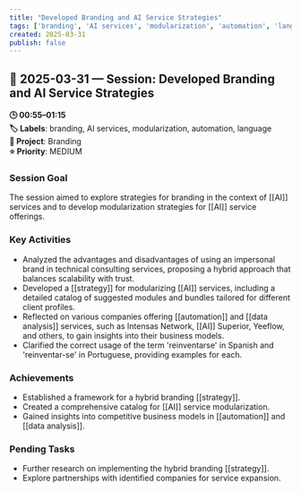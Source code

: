 ```yaml
---
title: "Developed Branding and AI Service Strategies"
tags: ['branding', 'AI services', 'modularization', 'automation', 'language']
created: 2025-03-31
publish: false
---
```


## 📅 2025-03-31 — Session: Developed Branding and AI Service Strategies

**🕒 00:55–01:15**  
**🏷️ Labels**: branding, AI services, modularization, automation, language  
**📂 Project**: Branding  
**⭐ Priority**: MEDIUM  


### Session Goal
The session aimed to explore strategies for branding in the context of [[AI]] services and to develop modularization strategies for [[AI]] service offerings.

### Key Activities
- Analyzed the advantages and disadvantages of using an impersonal brand in technical consulting services, proposing a hybrid approach that balances scalability with trust.
- Developed a [[strategy]] for modularizing [[AI]] services, including a detailed catalog of suggested modules and bundles tailored for different client profiles.
- Reflected on various companies offering [[automation]] and [[data analysis]] services, such as Intensas Network, [[AI]] Superior, Yeeflow, and others, to gain insights into their business models.
- Clarified the correct usage of the term 'reinventarse' in Spanish and 'reinventar-se' in Portuguese, providing examples for each.

### Achievements
- Established a framework for a hybrid branding [[strategy]].
- Created a comprehensive catalog for [[AI]] service modularization.
- Gained insights into competitive business models in [[automation]] and [[data analysis]].

### Pending Tasks
- Further research on implementing the hybrid branding [[strategy]].
- Explore partnerships with identified companies for service expansion.
